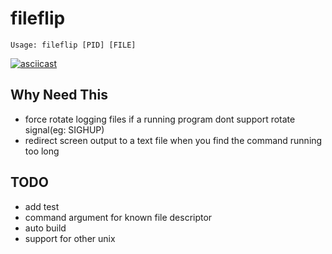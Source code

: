 # fileflip

```
Usage: fileflip [PID] [FILE]
```

[![asciicast](https://asciinema.org/a/285433.svg)](https://asciinema.org/a/285433)

## Why Need This
- force rotate logging files if a running program dont support rotate signal(eg: SIGHUP)
- redirect screen output to a text file when you find the command running too long

## TODO
- add test
- command argument for known file descriptor
- auto build
- support for other unix
